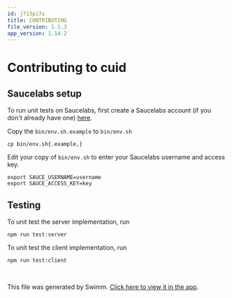 ```yaml
---
id: j713pi7s
title: CONTRIBUTING
file_version: 1.1.3
app_version: 1.14.2
---
```


# Contributing to cuid

## Saucelabs setup

To run unit tests on Saucelabs, first create a Saucelabs account (if you don't already have one) [here](https://saucelabs.com/opensource).

Copy the `bin/env.sh.example` to `bin/env.sh`

```
cp bin/env.sh{.example,}
```

Edit your copy of `bin/env.sh` to enter your Saucelabs username and access key.

```
export SAUCE_USERNAME=username
export SAUCE_ACCESS_KEY=key
```

## Testing

To unit test the server implementation, run

```
npm run test:server
```

To unit test the client implementation, run

```
npm run test:client
```

<br/>

This file was generated by Swimm. [Click here to view it in the app](https://app.swimm.io/repos/Z2l0aHViJTNBJTNBYmxvZyUzQSUzQXdlbmZlbmd3YW5n/docs/j713pi7s).
